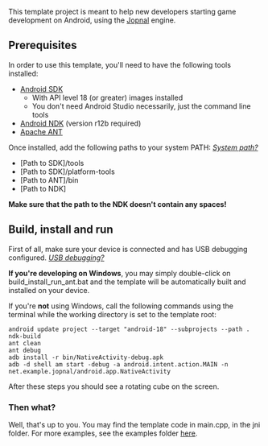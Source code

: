This template project is meant to help new developers starting game development on Android, using the [Jopnal](https://github.com/Jopnal/Jopnal) engine.

## Prerequisites

In order to use this template, you'll need to have the following tools installed:

- [Android SDK](https://developer.android.com/studio/index.html)
  - With API level 18 (or greater) images installed
  - You don't need Android Studio necessarily, just the command line tools
- [Android NDK](https://developer.android.com/ndk/downloads/index.html) (version r12b required)
- [Apache ANT](http://ant.apache.org/bindownload.cgi)

Once installed, add the following paths to your system PATH:
[*System path?*](http://www.howtogeek.com/118594/how-to-edit-your-system-path-for-easy-command-line-access/)

- [Path to SDK]/tools
- [Path to SDK]/platform-tools
- [Path to ANT]/bin
- [Path to NDK]

**Make sure that the path to the NDK doesn't contain any spaces!**

## Build, install and run

First of all, make sure your device is connected and has USB debugging configured.
[*USB debugging?*](http://www.howtogeek.com/129728/how-to-access-the-developer-options-menu-and-enable-usb-debugging-on-android-4.2/)

**If you're developing on Windows**, you may simply double-click on build_install_run_ant.bat and the template will be automatically built and installed on your device.

If you're **not** using Windows, call the following commands using the terminal while the working directory is set to the template root:

```
android update project --target "android-18" --subprojects --path .
ndk-build
ant clean
ant debug
adb install -r bin/NativeActivity-debug.apk
adb -d shell am start -debug -a android.intent.action.MAIN -n net.example.jopnal/android.app.NativeActivity
```

After these steps you should see a rotating cube on the screen.

### Then what?

Well, that's up to you. You may find the template code in main.cpp, in the jni folder. For more examples, see the examples folder [here](https://github.com/Jopnal/Jopnal).
